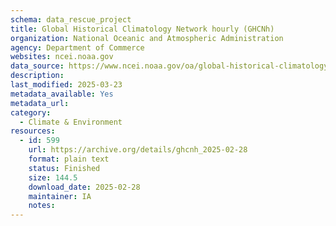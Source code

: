 ```yaml
---
schema: data_rescue_project 
title: Global Historical Climatology Network hourly (GHCNh)
organization: National Oceanic and Atmospheric Administration
agency: Department of Commerce
websites: ncei.noaa.gov
data_source: https://www.ncei.noaa.gov/oa/global-historical-climatology-network/index.html#hourly/
description: 
last_modified: 2025-03-23
metadata_available: Yes
metadata_url: 
category:
  - Climate & Environment 
resources:
  - id: 599
    url: https://archive.org/details/ghcnh_2025-02-28
    format: plain text
    status: Finished
    size: 144.5
    download_date: 2025-02-28
    maintainer: IA
    notes: 
---
```

